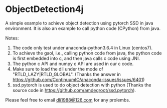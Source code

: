 # ObjectDetection4j
A simple example to achieve object detection using pytorch SSD in java environment. It is also an example to call python code (CPython) from java.

Notes:
1. The code only test under anaconda-python3.6.4 in Linux (centos7).
2. To achieve the gaol, i.e., calling python code from java, the python code is first embedded into c, and then java calls c code using JNI.
3. The python c API and numpy c API are used in our c code.
4. Make sure to load the dll under the mode of "RTLD_LAZY|RTLD_GLOBAL". (Thanks the answer in https://github.com/ContinuumIO/anaconda-issues/issues/6401)
5. ssd.pytorch is used to do object detection with python (Thanks the source code in https://github.com/amdegroot/ssd.pytorch).

Please feel free to email dli1988@126.com for any prolembs.
